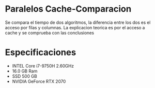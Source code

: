 # Paralelos Cache-Comparacion
Se compara el tiempo de dos algoritmos, la diferencia entre los dos es el acceso por filas y columnas.
La explicacion teorica es por el acceso a cache y se comprueba con las conclusiones

# Especificaciones
- INTEL Core i7-9750H 2.60GHz
- 16.0 GB Ram
- SSD 500 GB
- NVIDIA GeForce RTX 2070

